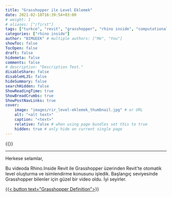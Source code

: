 ```yaml
---
title: "Grasshopper ile Level Eklemek"
date: 2021-02-10T16:39:54+03:00
# weight: 1
# aliases: ["/first"]
tags: ["turkce", "revit", "grasshopper", "rhino inside", "computational design"]
categories: ["rhino inside"]
author: "BIMGEEK" # multiple authors: ["Me", "You"]
showToc: false
TocOpen: false
draft: false
hidemeta: false
comments: false
# description: "Description Text."
disableShare: false
disableHLJS: false
hideSummary: false
searchHidden: false
ShowReadingTime: true
ShowBreadCrumbs: true
ShowPostNavLinks: true
cover:
    image: "images/rir_level-eklemek_thumbnail.jpg" # or URL
    alt: "<alt text>"
    caption: "<text>"
    relative: false # when using page bundles set this to true
    hidden: true # only hide on current single page
---
```


{{<youtube EOvKCoOOw5A>}}

---

Herkese selamlar,

Bu videoda Rhino.Inside Revit ile Grasshopper üzerinden Revit'te otomatik level oluşturma ve isimlendirme konusunu işledik. Başlangıç seviyesinde Grasshopper bilenler için güzel bir video oldu. İyi seyirler.

<a href="files/20210207_Level Ekleme.gh" download>
    {{< button text="Grasshopper Definition">}}
</a>